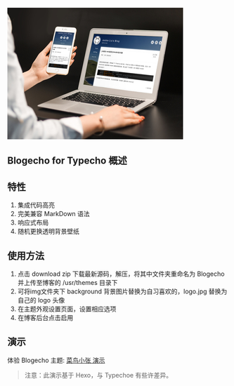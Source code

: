 ![image](githubimg/blogecho.jpg)
## Blogecho for Typecho 概述
## 特性
 1. 集成代码高亮
 2. 完美兼容 MarkDown 语法
 3. 响应式布局
 4. 随机更换透明背景壁纸

## 使用方法
1. 点击 download zip 下载最新源码，解压，将其中文件夹重命名为 Blogecho 并上传至博客的 /usr/themes 目录下
2. 可将img文件夹下 background 背景图片替换为自习喜欢的，logo.jpg 替换为自己的 logo 头像
3. 在主题外观设置页面，设置相应选项
4. 在博客后台点击启用

## 演示
体验 Blogecho 主题: [菜鸟小张 演示](http://www.zhtblog.top)
> 注意：此演示基于 Hexo，与 Typechoe 有些许差异。






